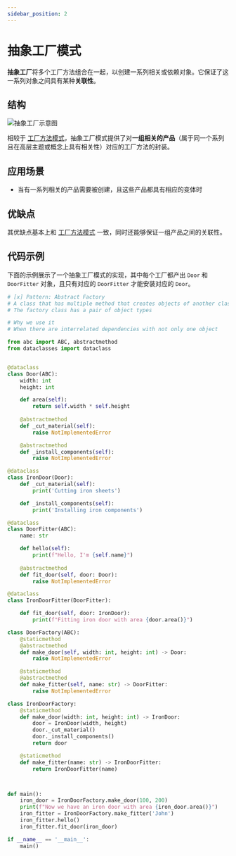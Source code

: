 ```yaml
---
sidebar_position: 2
---
```


# 抽象工厂模式
**抽象工厂**将多个工厂方法组合在一起，以创建一系列相关或依赖对象。它保证了这一系列对象之间具有某种**关联性**。

## 结构

![抽象工厂示意图](https://refactoringguru.cn/images/patterns/diagrams/abstract-factory/structure.png)

相较于 [工厂方法模式](./factory-method.md)，抽象工厂模式提供了对**一组相关的产品**（属于同一个系列且在高层主题或概念上具有相关性）对应的工厂方法的封装。

## 应用场景

- 当有一系列相关的产品需要被创建，且这些产品都具有相应的变体时

## 优缺点
其优缺点基本上和 [工厂方法模式](./factory-method.md) 一致，同时还能够保证一组产品之间的关联性。

## 代码示例

下面的示例展示了一个抽象工厂模式的实现，其中每个工厂都产出 `Door` 和 `DoorFitter` 对象，且只有对应的 `DoorFitter` 才能安装对应的 `Door`。

```python livecodes console=full
# [x] Pattern: Abstract Factory
# A class that has multiple method that creates objects of another class
# The factory class has a pair of object types

# Why we use it
# When there are interrelated dependencies with not only one object

from abc import ABC, abstractmethod
from dataclasses import dataclass


@dataclass
class Door(ABC):
    width: int
    height: int

    def area(self):
        return self.width * self.height
    
    @abstractmethod
    def _cut_material(self):
        raise NotImplementedError

    @abstractmethod
    def _install_components(self):
        raise NotImplementedError

@dataclass
class IronDoor(Door):
    def _cut_material(self):
        print('Cutting iron sheets')

    def _install_components(self):
        print('Installing iron components')

@dataclass
class DoorFitter(ABC):
    name: str

    def hello(self):
        print(f"Hello, I'm {self.name}")
    
    @abstractmethod
    def fit_door(self, door: Door):
        raise NotImplementedError

@dataclass
class IronDoorFitter(DoorFitter):

    def fit_door(self, door: IronDoor):
        print(f"Fitting iron door with area {door.area()}")

class DoorFactory(ABC):
    @staticmethod
    @abstractmethod
    def make_door(self, width: int, height: int) -> Door:
        raise NotImplementedError

    @staticmethod
    @abstractmethod
    def make_fitter(self, name: str) -> DoorFitter:
        raise NotImplementedError

class IronDoorFactory:
    @staticmethod
    def make_door(width: int, height: int) -> IronDoor:
        door = IronDoor(width, height)
        door._cut_material()
        door._install_components()
        return door

    @staticmethod
    def make_fitter(name: str) -> IronDoorFitter:
        return IronDoorFitter(name)



def main():
    iron_door = IronDoorFactory.make_door(100, 200)
    print(f"Now we have an iron door with area {iron_door.area()}")
    iron_fitter = IronDoorFactory.make_fitter('John')
    iron_fitter.hello()
    iron_fitter.fit_door(iron_door)

if __name__ == '__main__':
    main()
```